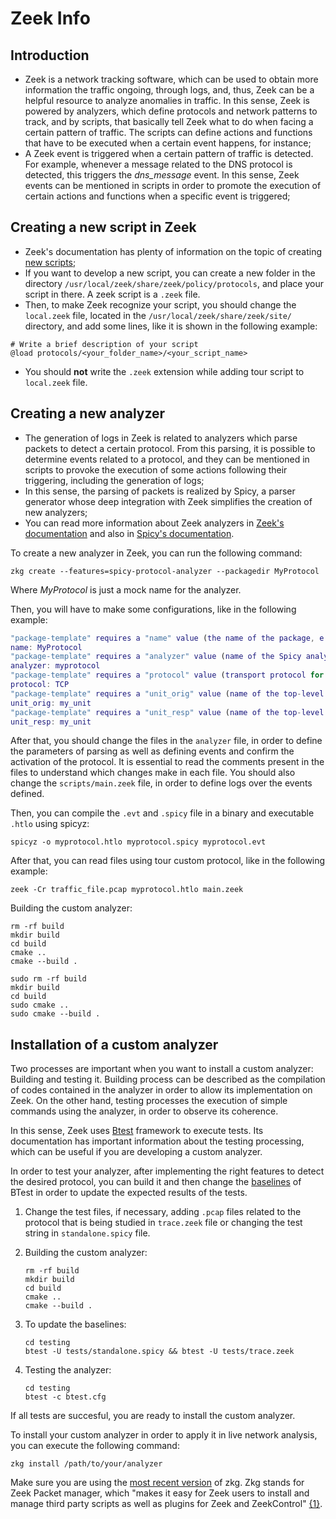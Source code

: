 # Zeek Info

## Introduction

- Zeek is a network tracking software, which can be used to obtain more information the traffic ongoing, through logs, and, thus, Zeek can be a helpful resource to analyze anomalies in traffic. In this sense, Zeek is powered by analyzers, which define protocols and network patterns to track, and by scripts, that basically tell Zeek what to do when facing a certain pattern of traffic. The scripts can define actions and functions that have to be executed when a certain event happens, for instance; 
- A Zeek event is triggered when a certain pattern of traffic is detected. For example, whenever a message related to the DNS protocol is detected, this triggers the *dns_message* event. In this sense, Zeek events can be mentioned in scripts in order to promote the execution of certain actions and functions when a specific event is triggered;

## Creating a new script in Zeek

- Zeek's documentation has plenty of information on the topic of creating [new scripts](https://docs.zeek.org/en/master/scripting/basics.html);
- If you want to develop a new script, you can create a new folder in the directory `/usr/local/zeek/share/zeek/policy/protocols`, and place your script in there. A zeek script is a `.zeek` file.
- Then, to make Zeek recognize your script, you should change the `local.zeek` file, located in the `/usr/local/zeek/share/zeek/site/` directory, and add some lines, like it is shown in the following example:

```
# Write a brief description of your script
@load protocols/<your_folder_name>/<your_script_name>
```

- You should **not** write the `.zeek` extension while adding tour script to `local.zeek` file.

## Creating a new analyzer

- The generation of logs in Zeek is related to analyzers which parse packets to detect a certain protocol. From this parsing, it is possible to determine events related to a protocol, and they can be mentioned in scripts to provoke the execution of some actions following their triggering, including the generation of logs;
- In this sense, the parsing of packets is realized by Spicy, a parser generator whose deep integration with Zeek simplifies the creation of new analyzers;
- You can read more information about Zeek analyzers in [Zeek's documentation](https://docs.zeek.org/en/master/devel/spicy/getting-started.html) and also in [Spicy's documentation](https://docs.zeek.org/projects/spicy/en/latest/getting-started.html).

To create a new analyzer in Zeek, you can run the following command:

``` 
zkg create --features=spicy-protocol-analyzer --packagedir MyProtocol
```

Where *MyProtocol* is just a mock name for the analyzer.

Then, you will have to make some configurations, like in the following example:


```matlab
"package-template" requires a "name" value (the name of the package, e.g. "FooBar" or "spicy-http"): 
name: MyProtocol
"package-template" requires a "analyzer" value (name of the Spicy analyzer, which typically corresponds to the protocol/format being parsed (e.g. "HTTP", "PNG")): 
analyzer: myprotocol
"package-template" requires a "protocol" value (transport protocol for the analyzer to use: TCP or UDP): 
protocol: TCP
"package-template" requires a "unit_orig" value (name of the top-level Spicy parsing unit for the originator side of the connection (e.g. "Request")): 
unit_orig: my_unit
"package-template" requires a "unit_resp" value (name of the top-level Spicy parsing unit for the responder side of the connection (e.g. "Reply"); may be the same as originator side): 
unit_resp: my_unit
```

After that, you should change the files in the `analyzer` file, in order to define the parameters of parsing as well as defining events and confirm the activation of the protocol. It is essential to read the comments present in the files to understand which changes make in each file. You should also change the `scripts/main.zeek` file, in order to define logs over the events defined.

Then, you can compile the `.evt` and `.spicy` file in a binary and executable `.htlo` using spicyz:

```
spicyz -o myprotocol.htlo myprotocol.spicy myprotocol.evt
```

After that, you can read files using tour custom protocol, like in the following example:

```
zeek -Cr traffic_file.pcap myprotocol.htlo main.zeek
```

Building the custom analyzer:

```
rm -rf build
mkdir build
cd build
cmake ..
cmake --build .
```

```
sudo rm -rf build
mkdir build
cd build
sudo cmake ..
sudo cmake --build .
```

## Installation of a custom analyzer

Two processes are important when you want to install a custom analyzer: Building and testing it. Building process can be described as the compilation of codes contained in the analyzer in order to allow its implementation on Zeek. On the other hand, testing processes the execution of simple commands using the analyzer, in order to observe its coherence.

In this sense, Zeek uses [Btest](https://github.com/zeek/btest#btest---a-generic-driver-for-powerful-system-tests) framework to execute tests. Its documentation has important information about the testing processing, which can be useful if you are developing a custom analyzer.

In order to test your analyzer, after implementing the right features to detect the desired protocol, you can build it and then change the [baselines](https://github.com/zeek/btest#using-baselines) of BTest in order to update the expected results of the tests.

1. Change the test files, if necessary, adding `.pcap` files related to the protocol that is being studied in `trace.zeek` file or changing the test string in `standalone.spicy` file.
2. Building the custom analyzer:

    ```
    rm -rf build
    mkdir build
    cd build
    cmake ..
    cmake --build .
    ```
3. To update the baselines:
   ```
   cd testing
   btest -U tests/standalone.spicy && btest -U tests/trace.zeek
   ```
4. Testing the analyzer:
   ```
   cd testing
   btest -c btest.cfg
   ```

If all tests are succesful, you are ready to install the custom analyzer.

To install your custom analyzer in order to apply it in live network analysis, you can execute the following command:

```
zkg install /path/to/your/analyzer
```

Make sure you are using the [most recent version](https://docs.zeek.org/projects/package-manager/en/stable/quickstart.html#installation) of zkg. Zkg stands for Zeek Packet manager, which "makes it easy for Zeek users to install and manage third party scripts as well as plugins for Zeek and ZeekControl" [{1}](https://github.com/zeek/package-manager#zeek-package-manager).
